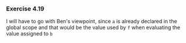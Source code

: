 ### Exercise 4.19
I will have to go with Ben's viewpoint, since `a` is already declared in the global scope and that would be the value used by `f` when evaluating the value assigned to `b`
